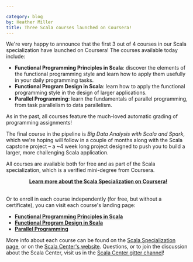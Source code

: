 ```yaml
---

category: blog
by: Heather Miller
title: Three Scala courses launched on Coursera!
---
```


We're very happy to announce that the first 3 out of 4 courses in our Scala
specialization have launched on Coursera! The courses available today include:

- **Functional Programming Principles in Scala**: discover the elements of the functional programming style and learn how to apply them usefully in your daily programming tasks.
- **Functional Program Design in Scala**: learn how to apply the functional programming style in the design of larger applications.
- **Parallel Programming**: learn the fundamentals of parallel programming, from task parallelism to data parallelism.

As in the past, all courses feature the much-loved automatic grading of
programming assignments!

The final course in the pipeline is _Big Data Analysis with Scala and Spark_,
which we're hoping will follow in a couple of months along with the Scala
capstone project – a ~4 week long project designed to push you to build a
larger, more challenging Scala application.

All courses are available both for free and as part of the Scala specialization,
which is a verified mini-degree from Coursera.

<center><b><a href="https://www.coursera.org/specializations/scala">Learn more about the Scala Specialization on Coursera!</a></b></center>
<br/>

Or to enroll in each course independently (for free, but without a certificate),
you can visit each course's landing page:

- **[Functional Programming Principles in Scala](https://www.coursera.org/learn/scala-functional-programming/)**
- **[Functional Program Design in Scala](https://www.coursera.org/learn/scala-functional-program-design/)**
- **[Parallel Programming](https://www.coursera.org/learn/scala-parallel-programming/)**

More info about each course can be found on the [Scala Specialization page](https://www.coursera.org/specializations/scala), or on
the [Scala Center's website](https://scala.epfl.ch/). Questions, or to join the discussion about the Scala Center, visit us in the [Scala Center gitter channel](https://gitter.im/scala/center)!
